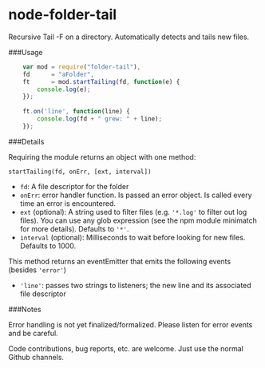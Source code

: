 node-folder-tail
================

Recursive Tail -F on a directory. Automatically detects and tails new files.

###Usage

```js
	var mod = require("folder-tail"),
	fd      = "aFolder",
	ft      = mod.startTailing(fd, function(e) {
		console.log(e);
	});
	
	ft.on('line', function(line) {
		console.log(fd + " grew: " + line);
	});
```

###Details

Requiring the module returns an object with one method:

`startTailing(fd, onErr, [ext, interval])`

 * `fd`: A file descriptor for the folder
 * `onErr`: error handler function. Is passed an error object.  Is called every time an error is encountered.
 * `ext` (optional): A string used to filter files (e.g. `'*.log'`  to filter out log files).  You can use any glob expression (see the npm module minimatch for more details).  Defaults to `'*'`.
 * `interval` (optional): Milliseconds to wait before looking for new files.  Defaults to 1000.
 
This method returns an eventEmitter that emits the following events (besides `'error'`)

* `'line'`: passes two strings to listeners; the new line and its associated file descriptor

###Notes

Error handling is not yet finalized/formalized.  Please listen for error events and be careful.

Code contributions, bug reports, etc. are welcome. Just use the normal Github channels.
